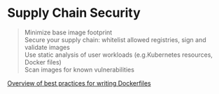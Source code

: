 # Supply Chain Security

> Minimize base image footprint  
> Secure your supply chain: whitelist allowed registries, sign and validate images  
> Use static analysis of user workloads (e.g.Kubernetes resources, Docker files)  
> Scan images for known vulnerabilities  

[Overview of best practices for writing Dockerfiles](https://docs.docker.com/develop/develop-images/dockerfile_best-practices/)

